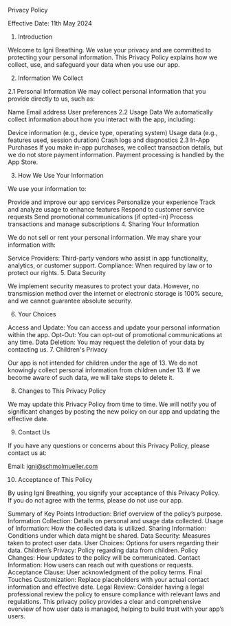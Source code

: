 Privacy Policy

Effective Date: 11th May 2024

1. Introduction

Welcome to Igni Breathing. We value your privacy and are committed to protecting your personal information. This Privacy Policy explains how we collect, use, and safeguard your data when you use our app.

2. Information We Collect

2.1 Personal Information
We may collect personal information that you provide directly to us, such as:

Name
Email address
User preferences
2.2 Usage Data
We automatically collect information about how you interact with the app, including:

Device information (e.g., device type, operating system)
Usage data (e.g., features used, session duration)
Crash logs and diagnostics
2.3 In-App Purchases
If you make in-app purchases, we collect transaction details, but we do not store payment information. Payment processing is handled by the App Store.

3. How We Use Your Information

We use your information to:

Provide and improve our app services
Personalize your experience
Track and analyze usage to enhance features
Respond to customer service requests
Send promotional communications (if opted-in)
Process transactions and manage subscriptions
4. Sharing Your Information

We do not sell or rent your personal information. We may share your information with:

Service Providers: Third-party vendors who assist in app functionality, analytics, or customer support.
Compliance: When required by law or to protect our rights.
5. Data Security

We implement security measures to protect your data. However, no transmission method over the internet or electronic storage is 100% secure, and we cannot guarantee absolute security.

6. Your Choices

Access and Update: You can access and update your personal information within the app.
Opt-Out: You can opt-out of promotional communications at any time.
Data Deletion: You may request the deletion of your data by contacting us.
7. Children's Privacy

Our app is not intended for children under the age of 13. We do not knowingly collect personal information from children under 13. If we become aware of such data, we will take steps to delete it.

8. Changes to This Privacy Policy

We may update this Privacy Policy from time to time. We will notify you of significant changes by posting the new policy on our app and updating the effective date.

9. Contact Us

If you have any questions or concerns about this Privacy Policy, please contact us at:

Email: igni@schmolmueller.com

10. Acceptance of This Policy

By using Igni Breathing, you signify your acceptance of this Privacy Policy. If you do not agree with the terms, please do not use our app.

Summary of Key Points
Introduction: Brief overview of the policy’s purpose.
Information Collection: Details on personal and usage data collected.
Usage of Information: How the collected data is utilized.
Sharing Information: Conditions under which data might be shared.
Data Security: Measures taken to protect user data.
User Choices: Options for users regarding their data.
Children’s Privacy: Policy regarding data from children.
Policy Changes: How updates to the policy will be communicated.
Contact Information: How users can reach out with questions or requests.
Acceptance Clause: User acknowledgment of the policy terms.
Final Touches
Customization: Replace placeholders with your actual contact information and effective date.
Legal Review: Consider having a legal professional review the policy to ensure compliance with relevant laws and regulations.
This privacy policy provides a clear and comprehensive overview of how user data is managed, helping to build trust with your app’s users.
